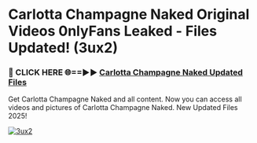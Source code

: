 # Carlotta Champagne Naked Original Videos 0nlyFans Leaked - Files Updated! (3ux2)

<h3>🔴 CLICK HERE 🌐==►► <a href="https://tinyurl.com/up5wt9bj" rel="nofollow">Carlotta Champagne Naked Updated Files</a></h3>

Get Carlotta Champagne Naked and all content. Now you can access all videos and pictures of Carlotta Champagne Naked. New Updated Files 2025!

[![3ux2](https://i.imgur.com/ABiUzMV.gif)](https://tinyurl.com/up5wt9bj)
